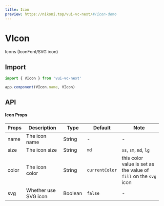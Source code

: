 ```yaml
---
title: Icon
preview: https://nikoni.top/vui-vc-next/#/icon-demo
---
```


# VIcon

Icons (IconFont/SVG icon)

## Import

```js
import { VIcon } from 'vui-vc-next'

app.component(VIcon.name, VIcon)
```

## API

#### Icon Props
|Props | Description | Type | Default | Note |
|----|-----|------|------|------|
|name|The icon name|String|-|-|
|size|The icon size|String|`md`|`xs`, `sm`, `md`, `lg`|
|color|The icon color|String|`currentColor`|this color value is set as the value of `fill` on the `svg` icon|
|svg|Whether use SVG icon|Boolean|`false`|-|

<v-back-top />

<script setup>
import VBackTop from './misc/backTop.vue'
</script>
